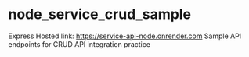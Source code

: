 # node_service_crud_sample
Express
Hosted link: https://service-api-node.onrender.com
Sample API endpoints for CRUD API integration practice
